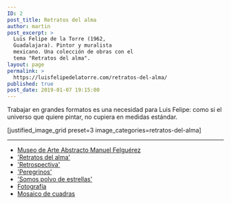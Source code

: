 ```yaml
---
ID: 2
post_title: Retratos del alma
author: martin
post_excerpt: >
  Luis Felipe de la Torre (1962,
  Guadalajara). Pintor y muralista
  mexicano. Una colección de obras con el
  tema "Retratos del alma".
layout: page
permalink: >
  https://luisfelipedelatorre.com/retratos-del-alma/
published: true
post_date: 2019-01-07 19:15:00
---
```

Trabajar en grandes formatos es una necesidad para Luis Felipe: como si el universo que quiere pintar, no cupiera en medidas estándar.

[justified_image_grid preset=3 image_categories=retratos-del-alma]

<hr />

<ul id="menu-to-edit" class="menu ui-sortable">
 	<li id="menu-item-918" class="menu-item menu-item-depth-1 menu-item-page menu-item-edit-inactive">
<div class="menu-item-bar">
<div class="menu-item-handle ui-sortable-handle"><a href="/museo-felguerez/"><span class="item-title"><span class="menu-item-title">Museo de Arte Abstracto Manuel Felguérez</span></span></a></div>
</div></li>
 	<li id="menu-item-445" class="menu-item menu-item-depth-1 menu-item-page menu-item-edit-inactive">
<div class="menu-item-bar">
<div class="menu-item-handle ui-sortable-handle"><a href="/retratos-del-alma/"><span class="item-title"><span class="menu-item-title">'Retratos del alma'</span></span></a></div>
</div></li>
 	<li id="menu-item-446" class="menu-item menu-item-depth-1 menu-item-page menu-item-edit-inactive">
<div class="menu-item-bar">
<div class="menu-item-handle ui-sortable-handle"><a href="/retrospectiva/"><span class="item-title"><span class="menu-item-title">'Retrospectiva'</span> </span></a></div>
</div></li>
 	<li id="menu-item-444" class="menu-item menu-item-depth-1 menu-item-page menu-item-edit-inactive">
<div class="menu-item-bar">
<div class="menu-item-handle ui-sortable-handle"><a href="/peregrinos/"><span class="item-title"><span class="menu-item-title">'Peregrinos'</span> </span></a></div>
</div></li>
 	<li id="menu-item-447" class="menu-item menu-item-depth-1 menu-item-page menu-item-edit-inactive">
<div class="menu-item-bar">
<div class="menu-item-handle ui-sortable-handle"><a href="/somos-polvo-de-estrellas/"><span class="item-title"><span class="menu-item-title">'Somos polvo de estrellas'</span></span></a></div>
</div></li>
 	<li id="menu-item-1538" class="menu-item menu-item-depth-1 menu-item-page menu-item-edit-inactive">
<div class="menu-item-bar">
<div class="menu-item-handle ui-sortable-handle"><a href="/fotografia/"><span class="item-title"><span class="menu-item-title">Fotografía</span> </span></a></div>
</div></li>
 	<li id="menu-item-884" class="menu-item menu-item-depth-1 menu-item-page menu-item-edit-inactive">
<div class="menu-item-bar">
<div class="menu-item-handle ui-sortable-handle"><a href="/mosaico"><span class="item-title"><span class="menu-item-title">Mosaico de cuadras</span></span></a></div>
</div></li>
</ul>